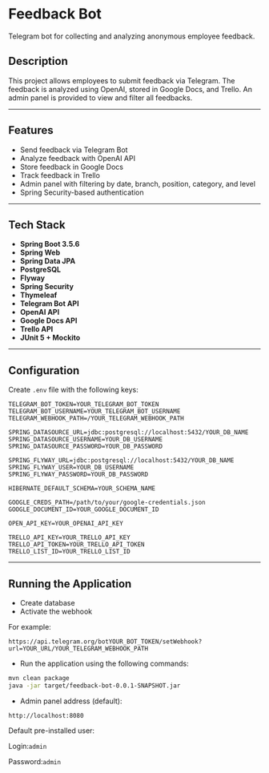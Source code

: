 # Feedback Bot

Telegram bot for collecting and analyzing anonymous employee feedback.

## Description

This project allows employees to submit feedback via Telegram. The feedback is analyzed using OpenAI, stored in Google Docs, and Trello. 
An admin panel is provided to view and filter all feedbacks.

---

## Features

- Send feedback via Telegram Bot
- Analyze feedback with OpenAI API
- Store feedback in Google Docs
- Track feedback in Trello
- Admin panel with filtering by date, branch, position, category, and level
- Spring Security-based authentication

---

## Tech Stack

- **Spring Boot 3.5.6** 
- **Spring Web**
- **Spring Data JPA** 
- **PostgreSQL** 
- **Flyway**
- **Spring Security** 
- **Thymeleaf**
- **Telegram Bot API**
- **OpenAI API**
- **Google Docs API**
- **Trello API**
- **JUnit 5 + Mockito**

---

## Configuration

Create `.env` file with the following keys:

```properties
TELEGRAM_BOT_TOKEN=YOUR_TELEGRAM_BOT_TOKEN
TELEGRAM_BOT_USERNAME=YOUR_TELEGRAM_BOT_USERNAME
TELEGRAM_WEBHOOK_PATH=/YOUR_TELEGRAM_WEBHOOK_PATH

SPRING_DATASOURCE_URL=jdbc:postgresql://localhost:5432/YOUR_DB_NAME
SPRING_DATASOURCE_USERNAME=YOUR_DB_USERNAME
SPRING_DATASOURCE_PASSWORD=YOUR_DB_PASSWORD

SPRING_FLYWAY_URL=jdbc:postgresql://localhost:5432/YOUR_DB_NAME
SPRING_FLYWAY_USER=YOUR_DB_USERNAME
SPRING_FLYWAY_PASSWORD=YOUR_DB_PASSWORD

HIBERNATE_DEFAULT_SCHEMA=YOUR_SCHEMA_NAME

GOOGLE_CREDS_PATH=/path/to/your/google-credentials.json
GOOGLE_DOCUMENT_ID=YOUR_GOOGLE_DOCUMENT_ID

OPEN_API_KEY=YOUR_OPENAI_API_KEY

TRELLO_API_KEY=YOUR_TRELLO_API_KEY
TRELLO_API_TOKEN=YOUR_TRELLO_API_TOKEN
TRELLO_LIST_ID=YOUR_TRELLO_LIST_ID
```

---

## Running the Application

- Create database
- Activate the webhook 

For example:

```
https://api.telegram.org/botYOUR_BOT_TOKEN/setWebhook?url=YOUR_URL/YOUR_TELEGRAM_WEBHOOK_PATH
```

- Run the application using the following commands:

```bash
mvn clean package
java -jar target/feedback-bot-0.0.1-SNAPSHOT.jar
```

- Admin panel address (default):

```
http://localhost:8080
```

Default pre-installed user:

Login:```admin```

Password:```admin```
